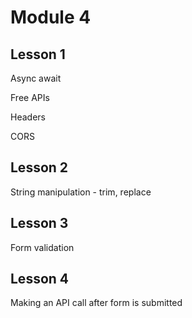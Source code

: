 # Module 4

## Lesson 1

Async await

Free APIs

Headers

CORS

## Lesson 2

String manipulation - trim, replace

## Lesson 3

Form validation

## Lesson 4

Making an API call after form is submitted
